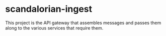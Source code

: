 # scandalorian-ingest

This project is the API gateway that assembles messages and passes them along to the various
services that require them.  
